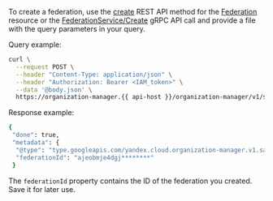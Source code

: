 To create a federation, use the [create](../../organization/saml/api-ref/Federation/create.md) REST API method for the [Federation](../../organization/saml/api-ref/Federation/index.md) resource or the [FederationService/Create](../../organization/saml/api-ref/grpc/Federation/create.md) gRPC API call and provide a file with the query parameters in your query.

Query example:

```bash
curl \
  --request POST \
  --header "Content-Type: application/json" \
  --header "Authorization: Bearer <IAM_token>" \
  --data '@body.json' \
  https://organization-manager.{{ api-host }}/organization-manager/v1/saml/federations
```

Response example:

```bash
{
 "done": true,
 "metadata": {
  "@type": "type.googleapis.com/yandex.cloud.organization-manager.v1.saml.CreateFederationMetadata",
  "federationId": "ajeobmje4dgj********"
 }
```

The `federationId` property contains the ID of the federation you created. Save it for later use.
